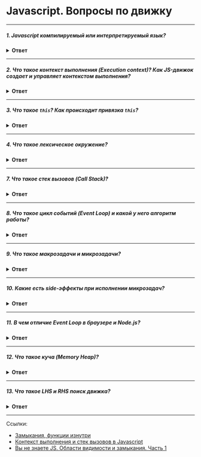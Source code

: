 # Javascript. Вопросы по движку

---

##### 1. Javascript компилируемый или интерпретируемый язык?
<details><summary><b>Ответ</b></summary>
<p>

Javascript интерпретируемый язык.

**Компилируемые языки** — исходный код преобразуется компилятором в машинный код и записывается в файл. Код компилируется до выполнения.

Преимущества:
- Код оптимизирован максимально для той системы, под которую скомпилирован.

Недостатки:
- При смене системы, если нет исходников — мы теряем программу.

**Интерпретируемые языки** — исходный код исполняется программой-интерпретатором.

Преимущества:
- Легко достичь кросс-платформенности

</p>
</details>

---

##### 2. Что такое контекст выполнения (Execution context)? Как JS-движок создает и управляет контекстом выполнения?
<details><summary><b>Ответ</b></summary>
<p>

**Контекст выполнения (Execution context)** — это концепция, описывающая окружение, в котором производится выполнение кода на JS.

Существует три типа контекстов:
1. Глобальный контекст выполнения — это базовый, используемый по умолчанию контекст выполнения. Если код находится не внутри функции, значит он принадлежит глобальному контексту.
2. Контекст выполнения функции. Каждый раз, когда вызывается функция, для нее создается новый контекст. Каждая функция имеет собственный контекст выполнения.
3. Контекст выполнения функции `eval`.

Стадия создания контекста выполнения:
1. Определяется значение `this` и выполняется привязка `this`.
2. Создается компонент LexicalEnvironment (лексическое окружение).
3. Создается компонент VariableEnvironment (окружение переменных).

Управление контекстом выполнения:
1. Движок создает глобальный контекст выполнения и помещает его в **стек вызовов (call stack)**.
2. При обнаружении команды вызова функции движок создает новый контекст выполнения для этой функции и помещает его в верхнюю часть стека.
3. Движок выполняет функцию, контекст выполнения которой находится в верхней части стека вызовов.
4. Когда выполнение функции завершится, её контекст извлекается из стека и управление переходит тому контексту, который находится в предыдущем элементе стека.

</p>
</details>

---

##### 3. Что такое `this`? Как происходит привязка `this`?

<details><summary><b>Ответ</b></summary>
<p>

`this` — это ключевое слово, которое содержит ссылку на некоторый объект.

В глобальном контексте выполнения `this` содержит ссылку на глобальный объект.

В контексте выполнения функции значение `this` зависит от того, как именно была вызвана функция.
Если она вызвана в виде метода объекта, тогда значение `this` привязано к этому объекту.
В других случаях `this` привязывается к глобальному объекту или устанавливается в `undefined` (в строгом режиме).

</p>
</details>

---

##### 4. Что такое лексическое окружение?
<details><summary><b>Ответ</b></summary>
<p>

**Лексическое окружение** — это структура, которая хранит сведения о соответствии идентификаторов (имя переменной) и переменных (ссылка на конкретный объект или примитивное значение).

В лексическом окружении имеется два компонента:
1. **Запись окружения (Environment Record)** — место, где хранятся объявления переменных и функций.
2. Ссылка на внешнее лексическое окружение, наличие которой говорит о доступе к родительскому лексическому окружению.

Существует два типа лексических окружений:
1. Глобальное окружение — это лексическое окружение, у которого ссылка на внешнее окружение равно `null`.
2. Окружение функции.

</p>
</details>

---

##### 7. Что такое стек вызовов (Call Stack)?
<details><summary><b>Ответ</b></summary>
<p>

**Стек** __(простыми словами)__ — это простая структура данных, которая работает по принципу «last in — first out», т.е. «последнего положил — его же первого достаешь».

**Стек вызовов (call stack)** — это механизм для интерпретатора для отслеживания текущего местонахождения интерпретатора в скрипте, который вызывает несколько функций типа `functions` — какая из функций выполняется на данный момент, какие функции вызываются изнутри этой (выполняемой) функции, какая будет вызвана следующей и т. д.
* Когда скрипт вызывает функцию, интерпретатор добавляет ее в стек вызовов и потом начинает ее обработку.
* Любые функции, вызванные этой функцией, добавляются в стек вызовов и выполняются, как только происходит их вызов.
* Когда выполнение основной функции завершено, интерпретатор снимает ее со стека вызовов и возобновляет выполнение кода в списке основного кода с той точки, где остановился до этого.
* Если стек занимает больше места, чем ему было присвоено, это приводит к ошибке переполнения стека (`stack overflow` error).

</p>
</details>

---

##### 8. Что такое цикл событий (Event Loop) и какой у него алгоритм работы?
<details><summary><b>Ответ</b></summary>
<p>

**Цикл событий (Event Loop)** — это бесконечный цикл, в котором движок Javascript ожидает задачи, исполняет их и снова ожидает появление новых задач.

Алгоритм работы Event Loop по стандарту `whatwg`:
1. Выбрать свободную таску из очереди
2. Выполнить её
3. Выполнить микрозадачи
4. Обновить рендеринг (если необходимо)

</p>
</details>

---

##### 9. Что такое макрозадачи и микрозадачи?
<details><summary><b>Ответ</b></summary>
<p>

Макрозадача (или `task`) — задача, которая выполняется за один цикл Event Loop. За один цикл Event Loop выполняется только одна макрозадача.

Существует два типа макрозадач:
- `CPU bound` — циклы, методы прохода массивов, JSON.parse, JSON.stringify, подсчет хэшей
- `I/O bound` — таймаут, xhr/fetch, сеть (бд), файл

Микрозадачи (или `microtasks`) — задачи, которые выполняются сразу после макрозадачи и очистки стека.
- После каждой макрозадачи выполняются сразу все микрозадачи, которые есть в очереди
- Микрозадачи могут порождать новые микрозадачи в процессе, поэтому с этим нужно быть осторожнее, чтобы не заблокировать Event loop

Источники микрозадач:
- `Promise.then`, `await`
- `Mutation observer`
- `Object.observe` (deprecated)
- Специальная функция `queueMicrotask(func)`, которая помещает `func` в очередь микрозадач

[Иван Тулуп: асинхронщина в JS под капотом](https://habr.com/ru/company/oleg-bunin/blog/417461/)

</p>
</details>

---

##### 10. Какие есть side-эффекты при исполнении микрозадач?
<details><summary><b>Ответ</b></summary>
<p>

Так как микрозадачи исполняются в конце очистки стека, то возможны side-эффекты, когда пользовательское поведение будет исполнено иначе, чем прямой вызов функции.

Пример:

```js
const container = document.getElementById('container');
const button = document.getElementById('button')

button.addEventListener('click', () => {
  Promise.resolve()
    .then(() => console.log('RO'))

  console.log('FUS')
})

container.addEventListener('click', () => {
  console.log('DAH')
})
```

У нас есть кнопка `button`, вложенная в div `container`.

При клике на `button` в консоль будет выведено по очереди: `FUS`, `RO`, `DAH`.

Если в конце этого кода добавить строчку:

```js
button.click()
```

То теперь в консоль будет выведено: `FUS`, `DAH`, `RO`.

Разберем причину такого поведения:
1. Выполняется `button.click()`. Мы кладем его в стек
2. Переходим в `handleClick` button-а
3. Выполняем `Promise.resolve`. Он добавляет нам микротаску `then` в очередь. `Promise.resolve` исполняется
4. Далее переходим в `console.log` и выводим `FUS`
5. Мы закончили тело `handleClick` button-а и выходим из него, снимаем его со стека. Но наш синхронный код (click) не закончился, потому что есть другие хендлеры и стек не очищен
6. Переходим в `handleClick` container-а и выводим в `console.log` `DAH`
7. Стек очистился, исполняется микротаска `then` и в `console.log` выводится `RO`

Решение проблемы: использовать `stopPropagation`

Пример взят из:
[Иван Тулуп: асинхронщина в JS под капотом](https://habr.com/ru/company/oleg-bunin/blog/417461)

</p>
</details>

---

##### 11. В чем отличие Event Loop в браузере и Node.js?
<details><summary><b>Ответ</b></summary>
<p>

`Event Loop` в `Node.js` четко расписан по фазам:
1. `timers`
2. `pending callback`
3. `idle, prepare`
4. `poll`
5. `check`
6. `close callbacks`

В браузерах `Event Loop` устроен по-разному, в зависимости от браузера.

</p>
</details>

---

##### 12. Что такое куча (Memory Heap)?
<details><summary><b>Ответ</b></summary>
<p>

**Куча (Memory Heap)** — имя для обозначения большой неструктурированной области памяти.

</p>
</details>

---

##### 13. Что такое LHS и RHS поиск движка?
<details><summary><b>Ответ</b></summary>
<p>

**LHS (Left Hand Side)** — левосторонний поиск по отношению к оператору `=`.

**RHS (Right Hand Side)** — правосторонний поиск по отношению к оператору `=`.

В зависимости от того, какую ссылку мы ищем, RHS или LHS, могут быть разные результаты.

Если был RHS поиск и переменная не найдена, то мы получим `ReferenceError`.

Если был RHS поиск, переменная найдена, но мы пытаемся сделать с ней что-то противоестественное (например, использовать не функцию, как функцию), то мы получим `TypeError`.

Если был LHS поиск и переменная не найдена: При `StrictMode` мы получим `ReferenceError`, в ином случае в глобальной области будет создана переменная с указанным именем и передана движку.

```js
console.log(a)      // RHS
a = 2               // LHS

function foo(a) {
  console.log(a)
}

foo(2)
// RHS при вызове foo()
// LHS при присваивании аргументу `a` значение `2`
```

Подробнее:
* [Вы не знаете JS. Области видимости и замыкания. Часть 1](https://medium.com/@Dimetrio89/вы-не-знаете-js-область-видимости-и-замыкания-часть-1-17f305c79785)

</p>
</details>

---

Ссылки:
* [Замыкания, функции изнутри](https://learn.javascript.ru/closures)
* [Контекст выполнения и стек вызовов в Javascript](https://habr.com/ru/company/ruvds/blog/422089/)
* [Вы не знаете JS. Области видимости и замыкания. Часть 1](https://medium.com/@Dimetrio89/вы-не-знаете-js-область-видимости-и-замыкания-часть-1-17f305c79785)
